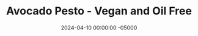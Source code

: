 ---
layout: post
title:  "Avocado Pesto - Vegan and Oil Free"
date:   2024-04-10 00:00:00 -05000
categories: 
- Recipes
- Savory Sauces
permalink: /recipes/avocado-pesto
image: /assets/Food/Savory Sauces/Avo Pesto/avo-pesto-cover.jpg
ing: avopesto-ing
facts: avopesto-facts
section1: 
start2: 
section2: 
start3: 
section3: 
start4: 
section4: 
start5: 
section5: 
Prep: 5
Rest: 
Cook: 5
Source1: https://www.youtube.com/watch?v=VNjINHa_dck
Source2: 
whisk: https://s.samsungfood.com/0ySW3
tags: 
- spinach
- basil
- sauce
- pesto
- spread
- dip
- dressing
- lemon
- garlic
- nutritional yeast
- nooch
- grated cheese
- parmesean
Description: Anyone else love <a href="/misc/fake-healthy-foods#sauces">pesto</a>, but hate how oily it is? I've made lower oil pesto before, but now I'm fully going none, and instead using avocado for my fat. Hey look, I actually used pine nuts here too! (not peanuts this time lol, but I won't judge). Nutrition facts are for a 2 tbsp (32 g) serving<br>&emsp;Check out some of my other pesto recipes, with varying amounts of oil, different kinds of nuts, vegan versions, and high protein versions:<br>- <a href="/recipes/oil-free-basil-pesto">Oil Free Basil Pesto</a><br>- <a href="/recipes/creamy-pesto-hummus">Creamy Pesto Hummus</a><br>- <a href="/recipes/evoo-pesto">Lightened Extra Virgin Olive Oil Pesto</a><br>- <a href="/recipes/creamy-pesto">Creamy Pesto Dip</a>
Instructions: 
- In a dry pan over medium heat, toast your pine nuts (1 oz is about 1/4 cup) for about 3 minutes, until they are fragrant and begin to brown. Any other nuts will work here; or use pumpkin seeds to make it nut free. Transfer to a food processor<br><br>
- <center><img src="/assets/Food/Savory Sauces/Avo Pesto/avo-pesto-1.jpg" alt="" class="instruction-image"></center><br>

- Blend the nuts with the rest of the ingredients until a smooth sauce forms. I've used fresh spinach here, but frozen spinach or fresh basil will work just as well. Grated cheese will work in place of nutritional yeast. Thin with water or lemon juice if desired<br><br>
- <center><img src="/assets/Food/Savory Sauces/Avo Pesto/avo-pesto-2.jpg" alt="" class="instruction-image"></center><br>

- Transfer to an airtight container, and store in the fridge.  It works great as a pizza sauce, which I used on my <a href="cloud-bread">Low Carb Cloud Bread</a><br><br>
- <center><img src="/assets/Food/Savory Sauces/Avo Pesto/avo-pesto-3.jpg" alt="" class="instruction-image"></center><br>

- Pesto makes a great sauce for spaghetti squash.  Just like with my <a href="/recipes/vegan-mac-and-cheese">'Mac' and 'Cheese'</a>, you can mix it with roasted spaghetti squash for a delicious and healthier pasta alternative!<br><br>
- <center><img src="/assets/Food/Savory Sauces/Avo Pesto/spaghetti-squash-pesto.jpg" alt="" class="instruction-image"></center>
---